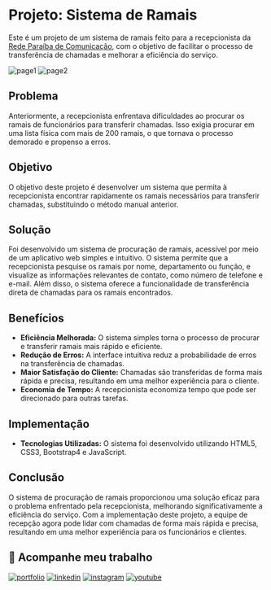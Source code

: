 # Projeto: Sistema de Ramais

Este é um projeto de um sistema de ramais feito para a recepcionista da [Rede Paraíba de Comunicação](https://br.linkedin.com/in/rede-para%C3%ADba), com o objetivo de facilitar o processo de transferência de chamadas e melhorar a eficiência do serviço. 

![page1](https://github.com/davidroberrt/sistema-de-ramais/assets/54132069/0146b5b2-3e33-4d4b-8221-eef445abc3d4)
![page2](https://github.com/davidroberrt/sistema-de-ramais/assets/54132069/7ea0dac0-f6c8-41f9-97e2-f09142f81a15)

## Problema
Anteriormente, a recepcionista enfrentava dificuldades ao procurar os ramais de funcionários para transferir chamadas. Isso exigia procurar em uma lista física com mais de 200 ramais, o que tornava o processo demorado e propenso a erros.

## Objetivo
O objetivo deste projeto é desenvolver um sistema que permita à recepcionista encontrar rapidamente os ramais necessários para transferir chamadas, substituindo o método manual anterior.

## Solução
Foi desenvolvido um sistema de procuração de ramais, acessível por meio de um aplicativo web simples e intuitivo. O sistema permite que a recepcionista pesquise os ramais por nome, departamento ou função, e visualize as informações relevantes de contato, como número de telefone e e-mail. Além disso, o sistema oferece a funcionalidade de transferência direta de chamadas para os ramais encontrados.

## Benefícios
- **Eficiência Melhorada:** O sistema simples torna o processo de procurar e transferir ramais mais rápido e eficiente.
- **Redução de Erros:** A interface intuitiva reduz a probabilidade de erros na transferência de chamadas.
- **Maior Satisfação do Cliente:** Chamadas são transferidas de forma mais rápida e precisa, resultando em uma melhor experiência para o cliente.
- **Economia de Tempo:** A recepcionista economiza tempo que pode ser direcionado para outras tarefas.

## Implementação
- **Tecnologias Utilizadas:** O sistema foi desenvolvido utilizando HTML5, CSS3, Bootstrap4 e JavaScript.

## Conclusão
O sistema de procuração de ramais proporcionou uma solução eficaz para o problema enfrentado pela recepcionista, melhorando significativamente a eficiência do serviço. Com a implementação deste projeto, a equipe de recepção agora pode lidar com chamadas de forma mais rápida e precisa, resultando em uma melhor experiência para os funcionários e clientes.

## 🔗 Acompanhe meu trabalho
[![portfolio](https://img.shields.io/badge/meu_portfolio-000?style=for-the-badge&logo=ko-fi&logoColor=white)](https://www.linkedin.com/in/davidrobertt)
[![linkedin](https://img.shields.io/badge/linkedin-0A66C2?style=for-the-badge&logo=linkedin&logoColor=white)](https://www.linkedin.com/in/davidrobertt)
[![instagram](https://img.shields.io/badge/instagram-purple?style=for-the-badge&logo=instagram&logoColor=white)](https://instagram.com/davidroberrt)
[![youtube](https://img.shields.io/badge/youtube-red?style=for-the-badge&logo=youtube&logoColor=white)](https://youtu.be/kePxRO98lEY)
